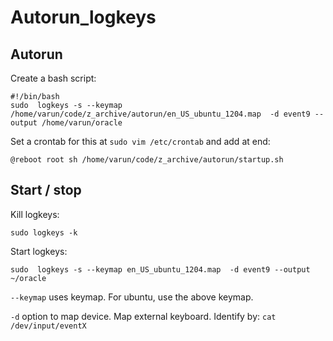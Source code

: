 # Autorun_logkeys

## Autorun

Create a bash script:
```
#!/bin/bash
sudo  logkeys -s --keymap /home/varun/code/z_archive/autorun/en_US_ubuntu_1204.map  -d event9 --output /home/varun/oracle

```

Set a crontab for this at `sudo vim /etc/crontab` and add at end:
```
@reboot root sh /home/varun/code/z_archive/autorun/startup.sh
```

## Start / stop

Kill logkeys:
```
sudo logkeys -k
```

Start logkeys:  
```
sudo  logkeys -s --keymap en_US_ubuntu_1204.map  -d event9 --output ~/oracle
```

`--keymap` uses keymap. For ubuntu, use the above keymap.

`-d` option to map device. Map external keyboard. Identify by: `cat /dev/input/eventX`

